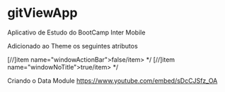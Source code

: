 # gitViewApp
Aplicativo de Estudo do BootCamp Inter Mobile






Adicionado ao Theme os seguintes atributos

[//]item name="windowActionBar">false/item> */
[//]item name="windowNoTitle">true/item>   */



Criando o Data Module
https://www.youtube.com/embed/sDcCJSfz_OA
